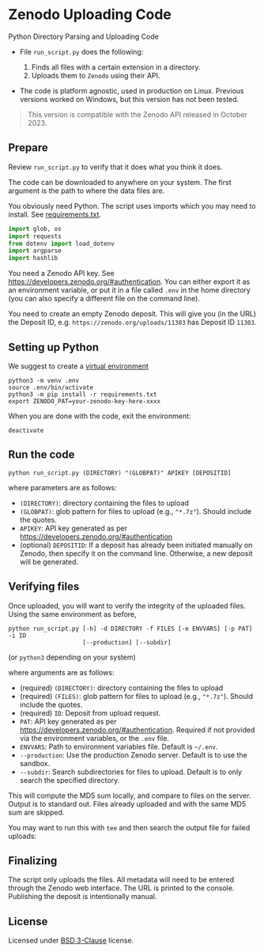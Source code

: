 # Zenodo Uploading Code

Python Directory Parsing and Uploading Code 

- File `run_script.py` does the following:
    1. Finds all files with a certain extension in a directory.
    2. Uploads them to `Zenodo` using their API.

- The code is platform agnostic, used in production on Linux. Previous versions worked on Windows, but this version has not been tested.

> This version is compatible with the Zenodo API released in October 2023.

## Prepare

Review `run_script.py` to verify that it does what you think it does. 

The code can be downloaded to anywhere on your system. The first argument is the path to where the data files are.

You obviously need Python. The script uses imports which you may need to install. See [requirements.txt](requirements.txt).

```python
import glob, os
import requests
from dotenv import load_dotenv  
import argparse
import hashlib
```

You need a Zenodo API key. See https://developers.zenodo.org/#authentication. You can either export it as an environment variable, or put it in a file called `.env` in the home directory (you can also specify a different file on the command line).

You need to create an empty Zenodo deposit. This will give you (in the URL) the Deposit ID, e.g. `https://zenodo.org/uploads/11303` has Deposit ID `11303`.


## Setting up Python

We suggest to create a [virtual environment](https://docs.python.org/3/library/venv.html)

```{bash}
python3 -m venv .env
source .env/bin/activate
python3 -m pip install -r requirements.txt
export ZENODO_PAT=your-zenodo-key-here-xxxx
```

When you are done with the code, exit the environment:

```{bash}
deactivate
```

## Run the code

```{bash}
python run_script.py (DIRECTORY) "(GLOBPAT)" APIKEY [DEPOSITID]
```
where parameters are as follows:

- `(DIRECTORY)`: directory containing the files to upload
- `(GLOBPAT)`: glob pattern for files to upload (e.g., `"*.7z"`). Should include the quotes.
- `APIKEY`: API key generated as per https://developers.zenodo.org/#authentication
- (optional) `DEPOSITID`: If a deposit has already been initiated manually on Zenodo, then specify it on the command line. Otherwise, a new deposit will be generated.

## Verifying files

Once uploaded, you will want to verify the integrity of the uploaded files. Using the same environment as before,


```{bash}
python run_script.py [-h] -d DIRECTORY -f FILES [-e ENVVARS] [-p PAT] -i ID
                     [--production] [--subdir]
```

(or `python3` depending on your system)

where arguments are as follows:

- (required) `(DIRECTORY)`: directory containing the files to upload
- (required) `(FILES)`: glob pattern for files to upload (e.g., `"*.7z"`). Should include the quotes.
- (required) `ID`: Deposit from upload request.
- `PAT`: API key generated as per https://developers.zenodo.org/#authentication. Required if not provided via the environment variables, or the `.env` file.
- `ENVVARS`: Path to environment variables file. Default is `~/.env`.
- `--production`: Use the production Zenodo server. Default is to use the sandbox.
- `--subdir`: Search subdirectories for files to upload. Default is to only search the specified directory.

This will compute the MD5 sum locally, and compare to files on the server. Output is to standard out. Files already uploaded and with the same MD5 sum are skipped.

You may want to run this with `tee` and then search the output file for failed uploads:


## Finalizing

The script only uploads the files. All metadata will need to be entered through the Zenodo web interface. The URL is printed to the console. Publishing the deposit is intentionally manual.


## License

Licensed under [BSD 3-Clause](LICENSE) license.

